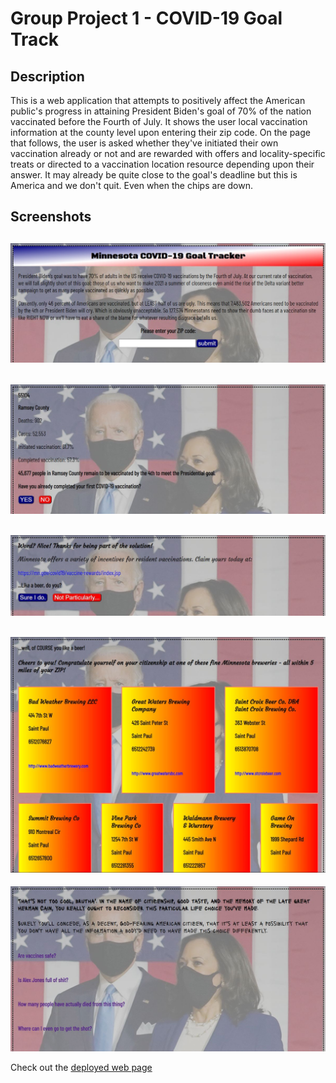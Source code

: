 # Group Project 1 - COVID-19 Goal Track

## Description
This is a web application that attempts to positively affect the American public's progress in attaining President Biden's goal of 70% of the nation vaccinated before the Fourth of July. It shows the user local vaccination information at the county level upon entering their zip code. On the page that follows, the user is asked whether they've initiated their own vaccination already or not and are rewarded with offers and locality-specific treats or directed to a vaccination location resource depending upon their answer. It may already be quite close to the goal's deadline but this is America and we don't quit. Even when the chips are down.

## Screenshots
![Screenshot of Goal Track web page.](./assets/images/screenshot.jpg)
---
![Screenshot2 of Goal Track web page.](./assets/images/screenshot2.jpg)
---
![Screenshot3 of Goal Track web page.](./assets/images/screenshot3.jpg)
---
![Screenshot4 of Goal Track web page.](./assets/images/screenshot4.jpg)
---
![Screenshot5 of Goal Track web page.](./assets/images/screenshot5.jpg)

Check out the [deployed web page](https://JChosay.github.io/group-pj1-covid-goal-track/)